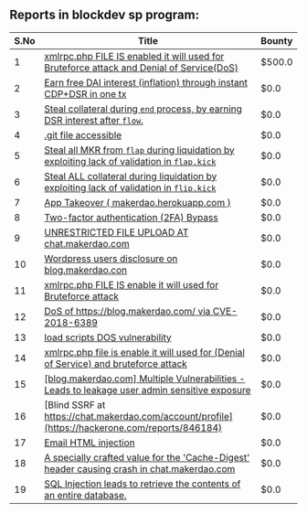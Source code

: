 ## Reports in blockdev sp program:
| S.No | Title | Bounty |
| ---- | ----- | ------ |
| 1 | [xmlrpc.php FILE IS enabled it will used for Bruteforce attack and Denial of Service(DoS)](https://hackerone.com/reports/1086850) | $500.0 |
| 2 | [Earn free DAI interest (inflation) through instant CDP+DSR in one tx](https://hackerone.com/reports/665798) | $0.0 |
| 3 | [Steal collateral during `end` process, by earning DSR interest after `flow`.](https://hackerone.com/reports/672664) | $0.0 |
| 4 | [.git file accessible](https://hackerone.com/reports/686805) | $0.0 |
| 5 | [Steal all MKR from `flap` during liquidation by exploiting lack of validation in `flap.kick`](https://hackerone.com/reports/684152) | $0.0 |
| 6 | [Steal ALL collateral during liquidation by exploiting lack of validation in `flip.kick`](https://hackerone.com/reports/684092) | $0.0 |
| 7 | [App Takeover ( makerdao.herokuapp.com )](https://hackerone.com/reports/664044) | $0.0 |
| 8 | [Two-factor authentication (2FA) Bypass](https://hackerone.com/reports/708303) | $0.0 |
| 9 | [UNRESTRICTED FILE UPLOAD AT chat.makerdao.com](https://hackerone.com/reports/692360) | $0.0 |
| 10 | [Wordpress users disclosure on blog.makerdao.con](https://hackerone.com/reports/684701) | $0.0 |
| 11 | [xmlrpc.php FILE IS enable it will used for Bruteforce attack ](https://hackerone.com/reports/777279) | $0.0 |
| 12 | [DoS of https://blog.makerdao.com/ via CVE-2018-6389](https://hackerone.com/reports/777274) | $0.0 |
| 13 | [load scripts DOS vulnerability](https://hackerone.com/reports/826238) | $0.0 |
| 14 | [xmlrpc.php file is enable it will used for (Denial of Service) and bruteforce attack](https://hackerone.com/reports/747829) | $0.0 |
| 15 | [[blog.makerdao.com] Multiple Vulnerabilities - Leads to leakage user admin sensitive exposure](https://hackerone.com/reports/747825) | $0.0 |
| 16 | [Blind SSRF at https://chat.makerdao.com/account/profile](https://hackerone.com/reports/846184) | $0.0 |
| 17 | [Email HTML injection ](https://hackerone.com/reports/894880) | $0.0 |
| 18 | [A specially crafted value for the 'Cache-Digest' header causing crash in  chat.makerdao.com](https://hackerone.com/reports/972936) | $0.0 |
| 19 | [SQL Injection leads to retrieve the contents of an entire database. ](https://hackerone.com/reports/1002641) | $0.0 |